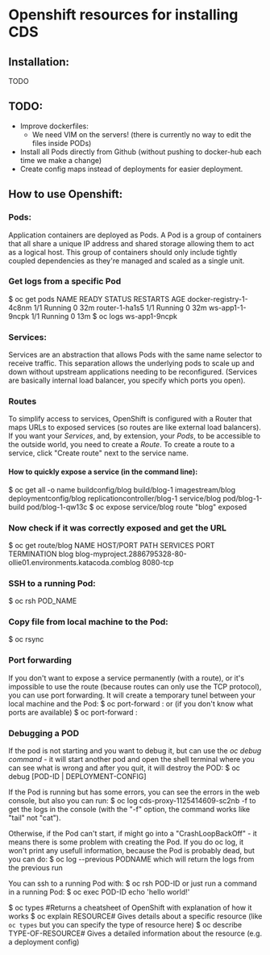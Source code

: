 # Openshift resources for installing CDS


## Installation:
TODO

## TODO:
* Improve dockerfiles:
    - We need VIM on the servers! (there is currently no way to edit the files inside PODs)
* Install all Pods directly from Github (without pushing to docker-hub each time we make a change)
* Create config maps instead of deployments for easier deployment.

## How to use Openshift:
### Pods:
Application containers are deployed as Pods. A Pod is a group of containers that all share a unique IP address and shared storage allowing them to act as a logical host. This group of containers should only include tightly coupled dependencies as they're managed and scaled as a single unit.

### Get logs from a specific Pod
$ oc get pods
NAME                      READY     STATUS    RESTARTS   AGE
docker-registry-1-4c8nm   1/1       Running   0          32m
router-1-ha1s5            1/1       Running   0          32m
ws-app1-1-9ncpk           1/1       Running   0          13m
$ oc logs ws-app1-9ncpk

### Services:
Services are an abstraction that allows Pods with the same name selector to receive traffic. This separation allows the underlying pods to scale up and down without upstream applications needing to be reconfigured. (Services are basically internal load balancer, you specify which ports you open).

### Routes
To simplify access to services, OpenShift is configured with a Router that maps URLs to exposed services (so routes are like external load balancers). If you want your _Services_, and, by extension, your _Pods_, to be accessible to the outside world, you need to create a _Route_.
To create a route to a service, click "Create route" next to the service name.

#### How to quickly expose a service (in the command line):
$ oc get all -o name
buildconfig/blog
build/blog-1
imagestream/blog
deploymentconfig/blog
replicationcontroller/blog-1
service/blog
pod/blog-1-build
pod/blog-1-qw13c
$ oc expose service/blog
route "blog" exposed
### Now check if it was correctly exposed and get the URL
$ oc get route/blog
NAME      HOST/PORT                                                        PATH      SERVICES   PORT       TERMINATION
blog  blog-myproject.2886795328-80-ollie01.environments.katacoda.comblog
8080-tcp

### SSH to a running Pod:
$ oc rsh POD_NAME

### Copy file from local machine to the Pod:
$ oc rsync

### Port forwarding
If you don't want to expose a service permanently (with a route), or it's impossible to use the route (because routes can only use the TCP protocol), you can use port forwarding. It will create a temporary tunel between your local machine and the Pod:
$ oc port-forward <pod-name> <local-port>:<remote-port>
or (if you don't know what ports are available)
$ oc port-forward <pod-name> :<remote-port>

### Debugging a POD
If the pod is not starting and you want to debug it, but can use the _oc debug command_ - it will start another pod and open the shell terminal where you can see what is wrong and after you quit, it will destroy the POD:
$ oc debug [POD-ID | DEPLOYMENT-CONFIG]

If the Pod is running but has some errors, you can see the errors in the web console, but also you can run:
$ oc log cds-proxy-1125414609-sc2nb -f
to get the logs in the console (with the "-f" option, the command works like "tail" not "cat").

Otherwise, if the Pod can't start, if might go into a "CrashLoopBackOff" - it means there is some problem with creating the Pod. If you do oc log, it won't print any usefull information, because the Pod is probably dead, but you can do:
$ oc log --previous PODNAME
which will return the logs from the previous run

You can ssh to a running Pod with:
$ oc rsh POD-ID
or just run a command in a running Pod:
$ oc exec POD-ID echo 'hello world!'


$ oc types #Returns a cheatsheet of OpenShift with explanation of how it works
$ oc explain RESOURCE# Gives details about a specific resource (like `oc types` but you can specify the type of resource here)
$ oc describe TYPE-OF-RESOURCE# Gives a detailed information about the resource (e.g. a deployment config)